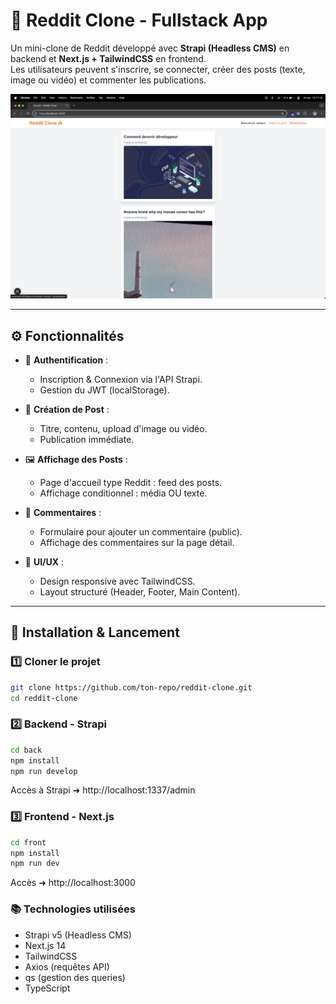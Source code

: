 # 🚀 Reddit Clone - Fullstack App

Un mini-clone de Reddit développé avec **Strapi (Headless CMS)** en backend et **Next.js + TailwindCSS** en frontend.  
Les utilisateurs peuvent s'inscrire, se connecter, créer des posts (texte, image ou vidéo) et commenter les publications.

![Screenshot du projet](.github/front.png)

---

## ⚙️ Fonctionnalités

- 🔐 **Authentification** :
  - Inscription & Connexion via l'API Strapi.
  - Gestion du JWT (localStorage).

- 📝 **Création de Post** :
  - Titre, contenu, upload d'image ou vidéo.
  - Publication immédiate.

- 🖼️ **Affichage des Posts** :
  - Page d'accueil type Reddit : feed des posts.
  - Affichage conditionnel : média OU texte.

- 💬 **Commentaires** :
  - Formulaire pour ajouter un commentaire (public).
  - Affichage des commentaires sur la page détail.

- 🎨 **UI/UX** :
  - Design responsive avec TailwindCSS.
  - Layout structuré (Header, Footer, Main Content).

---

## 🚀 Installation & Lancement

### 1️⃣ Cloner le projet

```bash
git clone https://github.com/ton-repo/reddit-clone.git
cd reddit-clone
```

### 2️⃣ Backend - Strapi

```bash
cd back
npm install
npm run develop
```
Accès à Strapi ➜ http://localhost:1337/admin

### 3️⃣ Frontend - Next.js
```bash
cd front
npm install
npm run dev
```
Accès ➜ http://localhost:3000

### 📚 Technologies utilisées
- Strapi v5 (Headless CMS)
- Next.js 14
- TailwindCSS
- Axios (requêtes API)
- qs (gestion des queries)
- TypeScript

